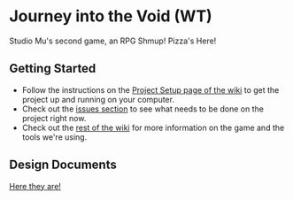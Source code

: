 Journey into the Void (WT)
============

Studio Mu's second game, an RPG Shmup! Pizza's Here!

Getting Started
------------

* Follow the instructions on the [Project Setup page of the wiki](https://github.com/jpfarmer/JitV/wiki/Project-Setup) to get the project up and running on your computer.
* Check out the [issues section](https://github.com/jpfarmer/JitV/issues?state=open) to see what needs to be done on the project right now.
* Check out the [rest of the wiki](https://github.com/jpfarmer/JitV/wiki) for more information on the game and the tools we're using.

Design Documents
------------

[Here they are!](https://drive.google.com/folderview?id=0B7aJuY8pbAg6MlBJd0l0THQ4bjg&usp=sharing)
